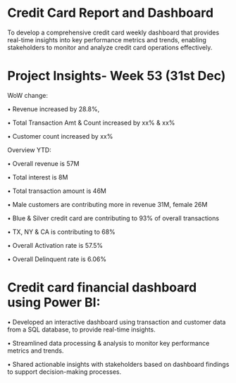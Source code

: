 # Credit Card Report and Dashboard 
To develop a comprehensive credit card weekly dashboard that provides real-time insights into key performance metrics and trends, enabling stakeholders to monitor and analyze credit card operations effectively.

# Project Insights- Week 53 (31st Dec)

WoW change: 

• Revenue increased by 28.8%, 

• Total Transaction Amt & Count increased by xx% & xx%

• Customer count increased by xx%

Overview YTD:

• Overall revenue is 57M

• Total interest is 8M

• Total transaction amount is 46M

• Male customers are contributing more in revenue 31M, female 26M

• Blue & Silver credit card are 
contributing to 93% of overall transactions

• TX, NY & CA is contributing to 68%

• Overall Activation rate is 57.5%

• Overall Delinquent rate is 6.06%

# Credit card financial dashboard using Power BI:

• Developed an interactive dashboard using transaction and customer data from a SQL database, to provide real-time insights. 

• Streamlined data processing & analysis to monitor key performance metrics and trends.

• Shared actionable insights with stakeholders based on dashboard findings to support decision-making processes.
